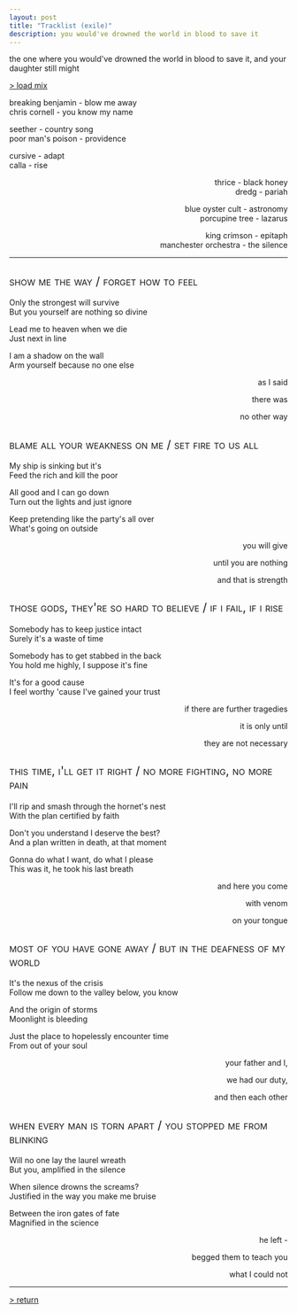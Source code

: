 ```yaml
---
layout: post
title: "Tracklist (exile)"
description: you would've drowned the world in blood to save it
---
```


<style>
  h2 {
    font-weight: normal;
    font-variant: small-caps;
  }
  
  .three-lines {
    grid-template-rows: 1fr 1fr 1fr;
    grid-template-columns: 2fr 1fr;
  }
  .float {
    display: contents;
    text-align: right;
  }
</style>

the one where you would've drowned the world in blood to save it, and your daughter still might

<a href="https://music.youtube.com/playlist?list=PLl25FdDd5-Sytm33h7ACiPi3DOEFwJsxC">> load mix</a>

<div markdown="1" class="grid three-lines" style="grid-template-columns: 1fr 2fr;">

breaking benjamin - blow me away  
chris cornell - you know my name

seether - country song  
poor man's poison - providence  

cursive - adapt  
calla - rise

<div class="float" markdown="1">

thrice - black honey  
dredg - pariah

blue oyster cult - astronomy  
porcupine tree - lazarus

king crimson - epitaph  
manchester orchestra - the silence

</div>

</div>

---

## show me the way / forget how to feel
<div markdown="1" class="grid three-lines">

Only the strongest will survive  
But you yourself are nothing so divine

Lead me to heaven when we die  
Just next in line

I am a shadow on the wall  
Arm yourself because no one else

<div class="float" markdown="1">

as I said

there was

no other way

</div>
</div>


## blame all your weakness on me / set fire to us all
<div markdown="1" class="grid three-lines">

My ship is sinking but it's  
Feed the rich and kill the poor  

All good and I can go down  
Turn out the lights and just ignore  

Keep pretending like the party's all over  
What's going on outside

<div class="float" markdown="1">

you will give

until you are nothing

and that is strength

</div>
</div>

## those gods, they're so hard to believe / if i fail, if i rise
<div markdown="1" class="grid three-lines">

Somebody has to keep justice intact  
Surely it's a waste of time

Somebody has to get stabbed in the back  
You hold me highly, I suppose it's fine

It's for a good cause  
I feel worthy 'cause I've gained your trust

<div class="float" markdown="1">

if there are further tragedies

it is only until

they are not necessary

</div>
</div>

## this time, i'll get it right / no more fighting, no more pain
<div markdown="1" class="grid three-lines">

I'll rip and smash through the hornet's nest  
With the plan certified by faith

Don't you understand I deserve the best?  
And a plan written in death, at that moment

Gonna do what I want, do what I please  
This was it, he took his last breath

<div class="float" markdown="1">

and here you come

with venom

on your tongue

</div>
</div>

## most of you have gone away / but in the deafness of my world
<div markdown="1" class="grid three-lines">

It's the nexus of the crisis  
Follow me down to the valley below, you know

And the origin of storms  
Moonlight is bleeding

Just the place to hopelessly encounter time  
From out of your soul

<div class="float" markdown="1">

your father and I,

we had our duty,

and then each other

</div>
</div>

## when every man is torn apart / you stopped me from blinking
<div markdown="1" class="grid three-lines">

Will no one lay the laurel wreath  
But you, amplified in the silence  

When silence drowns the screams?  
Justified in the way you make me bruise

Between the iron gates of fate  
Magnified in the science

<div class="float" markdown="1">

he left -

begged them to teach you

what I could not

</div>
</div>

---

[> return](https://archiveofourown.org/works/8154980)  
